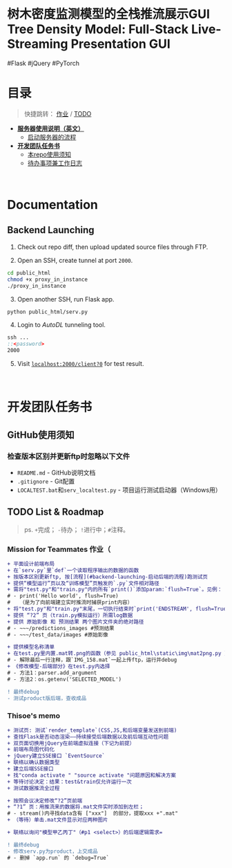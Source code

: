 <h1>树木密度监测模型的全栈推流展示GUI<br>Tree Density Model: Full-Stack Live-Streaming Presentation GUI</h1>
#Flask #jQuery #PyTorch

# 目录

> 快捷跳转：
> [作业](#mission-for-teammates-作业) / [TODO](#thisoes-memo)

- **[服务器使用说明（英文）](#documentation)**
  - [启动服务器的流程](#backend-launching)
- **[开发团队任务书](#开发团队任务书)**
  - [本repo使用须知](#github使用须知)
  - [待办事项兼工作日志](#todo-list--roadmap)



<br>

# Documentation

## Backend Launching

1. Check out repo diff, then upload updated source files through FTP.

2. Open an SSH, create tunnel at port `2000`.
```bash
cd public_html
chmod +x proxy_in_instance
./proxy_in_instance
```

3. Open another SSH, run Flask app.
```bash
python public_html/serv.py
```

4. Login to _AutoDL_ tunneling tool.
```bat
ssh ...
::<password>
2000
```

5. Visit [`localhost:2000/client?0`](http://localhost:2000/client?0) for test result.



<br>

# 开发团队任务书

## GitHub使用须知

### 检查版本区别并更新ftp时忽略以下文件
- `README.md` - GitHub说明文档
- `.gitignore` - Git配置
- `LOCALTEST.bat`和`serv_localtest.py` - 项目运行测试启动器（Windows用）


## TODO List & Roadmap

> ps.
> `+`完成； `-`待办； `!`进行中；`#`注释。

### Mission for Teammates 作业（
```diff
+ 平面设计前端布局
+ 在`serv.py`里`def`一个读取程序输出的数据的函数
+ 按版本区别更新ftp, 按[流程](#backend-launching-启动后端的流程)跑测试页
+ 提供“模型运行”页以及“训练模型”页触发的`.py`文件相对路径
+ 需将"test.py"和"train.py"内的所有`print()`添加param:`flush=True`。见例：
# - print('Hello world', flush=True)
#   （是为了向前端建立实时推流时捕获print内容）
+ 将"test.py"和"train.py"末尾，一切执行结束时`print('ENDSTREAM', flush=True)`（作为前端的推流终止旗标）
+ 提供 “?2” 页（train.py模拟运行）所需log数据
+ 提供 原始影像 和 预测结果 两个图片文件夹的绝对路径
# - ~~~/predictions_images #预测结果
# - ~~~/test_data/images #原始影像

+ 提供模型名称清单
+ 在test.py里内置.mat转.png的函数（参见 public_html\static\img\mat2png.py ）
# - 解除最后一行注释，跟`IMG_158.mat`一起上传ftp，运行并debug
+ 《修改模型-后端部分》在test.py内选择
# - 方法1：parser.add_argument
# - 方法2：os.getenv('SELECTED_MODEL')

! 最终debug
- 测试product版后端，查收成品
```

### Thisoe's memo
```diff
+ 测试页: 测试`render_template`(CSS,JS,和后端变量发送到前端)
+ 查找Flask是否动态渲染——持续接受后端数据以及前后端互动性问题
+ 双页面切换用jQuery在前端虚拟连接（下记为前提）
+ 前端布局图代码化
+ jQuery建立SSE接口 `EventSource`
+ 联络以确认数据类型
+ 建立后端SSE接口
+ 找"conda activate " "source activate "问题原因和解决方案
+ 等待讨论决定：结果：test&train仅允许运行一次
+ 测试数据推流全过程

+ 按照会议决定修改“?2”页前端
+ “?1” 页：用推流来的数据将.mat文件实时添加到左栏；
# - stream()内寻找data含有 ["xxx"]  的部分，提取xxx +".mat"
+ （等待）单击.mat文件显示对应两种图片

+ 联络以询问"模型甲乙丙丁"（#p1 <select>）的后端逻辑需求=

! 最终debug
- 修改serv.py为product，上交成品
# - 删掉 `app.run` 的 `debug=True`
```
